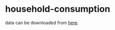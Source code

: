 # household-consumption

data can be downloaded from [here](https://archive.ics.uci.edu/ml/datasets/Individual+household+electric+power+consumption).
